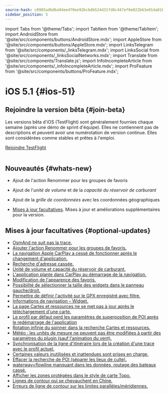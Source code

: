 ```yaml
---
source-hash: c0985adbdba94ee470ee92bcbdb524d31fd8c447ef8e022b63e01da8161d663e
sidebar_position: 5
---
```

import Tabs from '@theme/Tabs';
import TabItem from '@theme/TabItem';
import AndroidStore from '@site/src/components/buttons/AndroidStore.mdx';
import AppleStore from '@site/src/components/buttons/AppleStore.mdx';
import LinksTelegram from '@site/src/components/_linksTelegram.mdx';
import LinksSocial from '@site/src/components/_linksSocialNetworks.mdx';
import Translate from '@site/src/components/Translate.js';
import InfoIncompleteArticle from '@site/src/components/_infoIncompleteArticle.mdx';
import ProFeature from '@site/src/components/buttons/ProFeature.mdx';


# iOS 5.1 {#ios-51}

## Rejoindre la version bêta {#join-beta}

Les versions bêta d'iOS (TestFlight) sont généralement fournies chaque semaine (après une démo de sprint d'équipe). Elles ne contiennent pas de descriptions et peuvent avoir une numérotation de version continue. Elles sont considérées comme stables et prêtes à l'emploi.

<div>
  <a class="button button--active" href="https://testflight.apple.com/join/7poGNCKy">Rejoindre TestFlight</a>
</div>

<br/>


## Nouveautés {#whats-new}

- Ajout de l'action Renommer pour les groupes de favoris
- Ajout de l'*unité de volume* et de la *capacité du réservoir de carburant*
- Ajout de la *grille de coordonnées* avec les coordonnées géographiques


- [Mises à jour facultatives](#optional-updates). Mises à jour et améliorations supplémentaires pour la version.



## Mises à jour facultatives {#optional-updates}

- [OsmAnd ne suit pas la trace.](https://github.com/osmandapp/OsmAnd-iOS/issues/4412)
- [Ajouter l'action Renommer pour les groupes de favoris.](https://github.com/osmandapp/OsmAnd-iOS/issues/4516)
- [La navigation Apple CarPlay a cessé de fonctionner après le changement d'application.](https://github.com/osmandapp/OsmAnd-iOS/issues/4442)
- [Recherche d'adresse cassée.](https://github.com/osmandapp/OsmAnd-iOS/issues/4598)
- [Unité de volume et capacité du réservoir de carburant.](https://github.com/osmandapp/OsmAnd-iOS/issues/4104)
- [L'application plante dans CarPlay au démarrage de la navigation.](https://github.com/osmandapp/OsmAnd-iOS/issues/4605)
- [Modification de l'apparence des favoris.](https://github.com/osmandapp/OsmAnd-iOS/issues/4428)
- [Possibilité de sélectionner la taille des widgets dans le panneau gauche/droit.](https://github.com/osmandapp/OsmAnd-iOS/issues/4494)
- [Permettre de définir l'activité sur le GPX enregistré avec filtre.](https://github.com/osmandapp/OsmAnd-iOS/issues/4177)
- [Informations de navigation – Widget.](https://github.com/osmandapp/OsmAnd-iOS/issues/4468)
- [La page Cartes et ressources ne se met pas à jour après le téléchargement d'une carte.](https://github.com/osmandapp/OsmAnd-iOS/issues/4301)
- [Le profil par défaut perd les paramètres de superposition de POI après le redémarrage de l'application](https://github.com/osmandapp/OsmAnd-iOS/issues/4455)
- [Rotation infinie du spinner dans la recherche Cartes et ressources.](https://github.com/osmandapp/OsmAnd-iOS/issues/4395)
- [Météo : les unités de mesure ne peuvent pas être modifiées à partir des paramètres du plugin (sauf l'animation du vent).](https://github.com/osmandapp/OsmAnd-iOS/issues/4413)
- [Synchronisation de la ligne d'itinéraire lors de la création d'une trace avec le profil actuel.](https://github.com/osmandapp/OsmAnd-iOS/issues/4392)
- [Certaines valeurs inutilisées et inattendues sont prises en charge.](https://github.osmandapp/OsmAnd/issues/22103)
- [Effacer la recherche de POI (séparer les lieux de culte).](https://github.osmandapp/OsmAnd/issues/21972)
- [waterway=flowline manquant dans les données, routage des bateaux cassé.](https://github.osmandapp/OsmAnd/issues/22512)
- [Afficher les zones protégées dans le style de carte Topo.](https://github.osmandapp/OsmAnd/issues/22168)
- [Lignes de contour qui se chevauchent en Chine.](https://github.osmandapp/OsmAnd/issues/22434)
- [Erreurs de ligne de contour sur les limites parallèles/méridiennes.](https://github.osmandapp/OsmAnd/issues/21738)